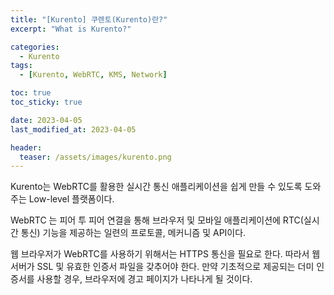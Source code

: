 ```yaml
---
title: "[Kurento] 쿠렌토(Kurento)란?"
excerpt: "What is Kurento?"

categories:
  - Kurento
tags:
  - [Kurento, WebRTC, KMS, Network]

toc: true
toc_sticky: true

date: 2023-04-05
last_modified_at: 2023-04-05

header:
  teaser: /assets/images/kurento.png
---
```


Kurento는 WebRTC를 활용한 실시간 통신 애플리케이션을 쉽게 만들 수 있도록 도와주는 Low-level 플랫폼이다.

WebRTC 는 피어 투 피어 연결을 통해 브라우저 및 모바일 애플리케이션에 RTC(실시간 통신) 기능을 제공하는 일련의 프로토콜, 메커니즘 및 API이다.

웹 브라우저가 WebRTC를 사용하기 위해서는 HTTPS 통신을 필요로 한다. 따라서 웹 서버가 SSL 및 유효한 인증서 파일을 갖추어야 한다. 만약 기초적으로 제공되는 더미 인증서를 사용할 경우, 브라우저에 경고 페이지가 나타나게 될 것이다.
